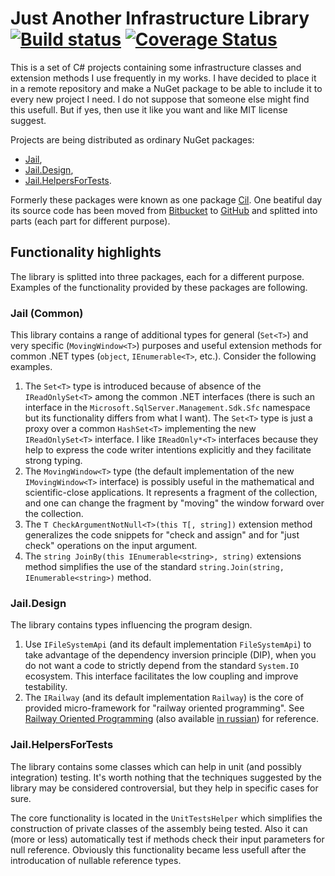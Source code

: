 # Just Another Infrastructure Library [![Build status](https://ci.appveyor.com/api/projects/status/thaf807e5s5jybwe?svg=true)](https://ci.appveyor.com/project/hoborg91/jail) [![Coverage Status](https://coveralls.io/repos/github/hoborg91/jail/badge.svg?branch=master)](https://coveralls.io/github/hoborg91/jail?branch=master)

This is a set of C# projects containing some infrastructure classes and extension methods I use frequently in my works.
I have decided to place it in a remote repository and make a NuGet package to be able to include it to every new project I need.
I do not suppose that someone else might find this usefull. But if yes, then use it like you want and like MIT license suggest.

Projects are being distributed as ordinary NuGet packages:
* [Jail](https://www.nuget.org/packages/Jail/), 
* [Jail.Design](https://www.nuget.org/packages/Jail.Design/), 
* [Jail.HelpersForTests](https://www.nuget.org/packages/Jail.HelpersForTests/).

Formerly these packages were known as one package [Cil](https://www.nuget.org/packages/Cil/).
One beatiful day its source code has been moved from [Bitbucket](https://bitbucket.org/hoborg91/cil) to [GitHub](https://github.com/hoborg91/jail) and splitted into parts (each part for different purpose).

## Functionality highlights

The library is splitted into three packages, each for a different purpose. Examples of the functionality provided by these packages are following.

### Jail (Common)

This library contains a range of additional types for general (`Set<T>`) and very specific (`MovingWindow<T>`) purposes and useful extension methods for common .NET types (`object`, `IEnumerable<T>`, etc.). Consider the following examples.

1. The `Set<T>` type is introduced because of absence of the `IReadOnlySet<T>` among the common .NET interfaces (there is such an interface in the `Microsoft.SqlServer.Management.Sdk.Sfc` namespace but its functionality differs from what I want). The `Set<T>` type is just a proxy over a common `HashSet<T>` implementing the new `IReadOnlySet<T>` interface. I like `IReadOnly*<T>` interfaces because they help to express the code writer intentions explicitly and they facilitate strong typing.
1. The `MovingWindow<T>` type (the default implementation of the new `IMovingWindow<T>` interface) is possibly useful in the mathematical and scientific-close applications. It represents a fragment of the collection, and one can change the fragment by "moving" the window forward over the collection.
1. The `T CheckArgumentNotNull<T>(this T[, string])` extension method generalizes the code snippets for "check and assign" and for "just check" operations on the input argument.
1. The `string JoinBy(this IEnumerable<string>, string)` extensions method simplifies the use of the standard `string.Join(string, IEnumerable<string>)` method.

### Jail.Design

The library contains types influencing the program design.

1. Use `IFileSystemApi` (and its default implementation `FileSystemApi`) to take advantage of the dependency inversion principle (DIP), when you do not want a code to strictly depend from the standard `System.IO` ecosystem. This interface facilitates the low coupling and improve testability.
1. The `IRailway` (and its default implementation `Railway`) is the core of provided micro-framework for "railway oriented programming". See [Railway Oriented Programming](https://fsharpforfunandprofit.com/rop/) (also available [in russian](https://habr.com/ru/post/339606/)) for reference.

### Jail.HelpersForTests

The library contains some classes which can help in unit (and possibly integration) testing. It's worth nothing that the techniques suggested by the library may be considered controversial, but they help in specific cases for sure.

The core functionality is located in the `UnitTestsHelper` which simplifies the construction of private classes of the assembly being tested. Also it can (more or less) automatically test if methods check their input parameters for null reference. Obviously this functionality became less usefull after the introducation of nullable reference types.
